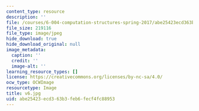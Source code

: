 ```yaml
---
content_type: resource
description: ''
file: /courses/6-004-computation-structures-spring-2017/abe25423ecd363b3feb6fecf4fc88953_v6.jpg
file_size: 219116
file_type: image/jpeg
hide_download: true
hide_download_original: null
image_metadata:
  caption: ''
  credit: ''
  image-alt: ''
learning_resource_types: []
license: https://creativecommons.org/licenses/by-nc-sa/4.0/
ocw_type: OCWImage
resourcetype: Image
title: v6.jpg
uid: abe25423-ecd3-63b3-feb6-fecf4fc88953
---
```

